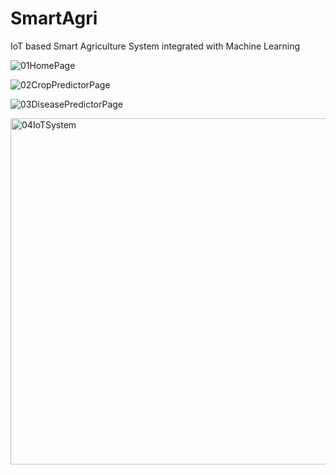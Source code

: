 # SmartAgri
IoT based Smart Agriculture System integrated with Machine Learning


![01HomePage](https://github.com/KarmdeepsinhZala/SmartAgri/assets/100051398/e57061df-e002-41db-ad85-59c3c7e8ac11)


![02CropPredictorPage](https://github.com/KarmdeepsinhZala/SmartAgri/assets/100051398/39439241-9471-4265-92dd-cd8b38b14bd6)


![03DiseasePredictorPage](https://github.com/KarmdeepsinhZala/SmartAgri/assets/100051398/1a6d584e-8a65-4177-b9c1-06883250bc8c)


<img width="554" alt="04IoTSystem" src="https://github.com/KarmdeepsinhZala/SmartAgri/assets/100051398/73b4afe0-9276-4c3b-b232-ebc9595f657d">
